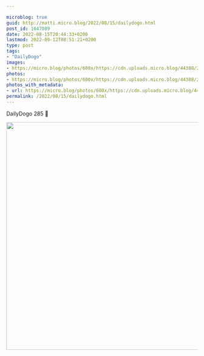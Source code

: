 ```yaml
---

microblog: true
guid: http://matti.micro.blog/2022/08/15/dailydogo.html
post_id: 1647089
date: 2022-08-15T20:44:33+0200
lastmod: 2022-09-12T08:51:21+0200
type: post
tags:
- "DailyDogo"
images:
- https://micro.blog/photos/600x/https://cdn.uploads.micro.blog/44388/2022/d84da8ae81.jpg
photos:
- https://micro.blog/photos/600x/https://cdn.uploads.micro.blog/44388/2022/d84da8ae81.jpg
photos_with_metadata:
- url: https://micro.blog/photos/600x/https://cdn.uploads.micro.blog/44388/2022/d84da8ae81.jpg
permalink: /2022/08/15/dailydogo.html
---
```

DailyDogo 285 🐶

<img src="/media/uploads/2022/d84da8ae81.jpg" width="600" height="600" alt="" />

